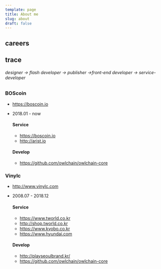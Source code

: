 ```yaml
---
template: page
title: About me
slug: about
draft: false
---
```

## careers

## trace

###### designer -> flash developer -> publisher ->front-end developer -> service-developer

### BOScoin
- <https://boscoin.io>
- 2018.01 - now

  #### Service
  - <https://boscoin.io>
  - <http://arist.io>

  #### Develop
  - <https://github.com/owlchain/owlchain-core>

### Vinylc
- <http://www.vinylc.com>
- 2008.07 - 2018.12
  
  #### Service 
  - <https://www.tworld.co.kr>
  - <http://shop.tworld.co.kr>
  - <https://www.kyobo.co.kr>
  - <https://www.hyundai.com>
 
  #### Develop
  - <http://playseoulbrand.kr/>
  - <https://github.com/owlchain/owlchain-core>
